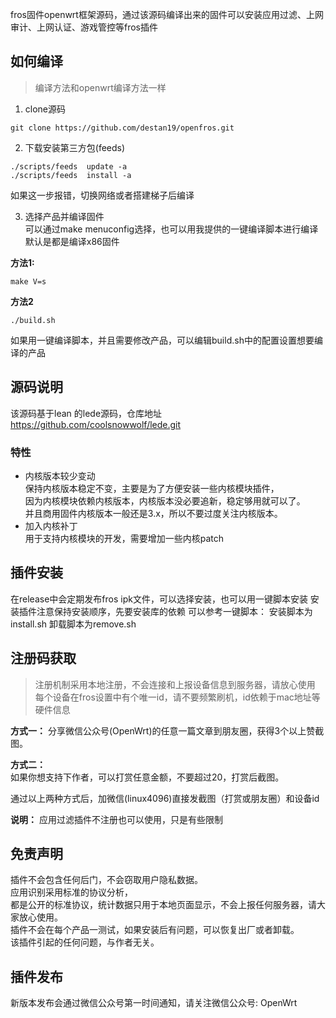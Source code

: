 fros固件openwrt框架源码，通过该源码编译出来的固件可以安装应用过滤、上网审计、上网认证、游戏管控等fros插件  

## 如何编译
> 编译方法和openwrt编译方法一样

1. clone源码
```
git clone https://github.com/destan19/openfros.git
```
2. 下载安装第三方包(feeds)
```
./scripts/feeds  update -a
./scripts/feeds  install -a
```
如果这一步报错，切换网络或者搭建梯子后编译  

3. 选择产品并编译固件  
可以通过make menuconfig选择，也可以用我提供的一键编译脚本进行编译  
默认是都是编译x86固件   

**方法1:**
```
make V=s 
```
**方法2**
```
./build.sh
```
如果用一键编译脚本，并且需要修改产品，可以编辑build.sh中的配置设置想要编译的产品  

## 源码说明
该源码基于lean 的lede源码，仓库地址  
https://github.com/coolsnowwolf/lede.git 

### 特性
- 内核版本较少变动  
保持内核版本稳定不变，主要是为了方便安装一些内核模块插件，  
因为内核模块依赖内核版本，内核版本没必要追新，稳定够用就可以了。  
并且商用固件内核版本一般还是3.x，所以不要过度关注内核版本。  
- 加入内核补丁  
用于支持内核模块的开发，需要增加一些内核patch  

## 插件安装
在release中会定期发布fros ipk文件，可以选择安装，也可以用一键脚本安装
安装插件注意保持安装顺序，先要安装库的依赖
可以参考一键脚本：
安装脚本为install.sh
卸载脚本为remove.sh

## 注册码获取
> 注册机制采用本地注册，不会连接和上报设备信息到服务器，请放心使用  
> 每个设备在fros设置中有个唯一id，请不要频繁刷机，id依赖于mac地址等硬件信息  

**方式一：**
分享微信公众号(OpenWrt)的任意一篇文章到朋友圈，获得3个以上赞截图。  

**方式二：**  
如果你想支持下作者，可以打赏任意金额，不要超过20，打赏后截图。  

通过以上两种方式后，加微信(linux4096)直接发截图（打赏或朋友圈）和设备id  

**说明：**
应用过滤插件不注册也可以使用，只是有些限制

## 免责声明
插件不会包含任何后门，不会窃取用户隐私数据。  
应用识别采用标准的协议分析，  
都是公开的标准协议，统计数据只用于本地页面显示，不会上报任何服务器，请大家放心使用。  
插件不会在每个产品一测试，如果安装后有问题，可以恢复出厂或者卸载。  
该插件引起的任何问题，与作者无关。  

## 插件发布
新版本发布会通过微信公众号第一时间通知，请关注微信公众号: OpenWrt  


